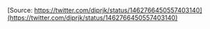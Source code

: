 [Source: https://twitter.com/diprjk/status/1462766450557403140](https://twitter.com/diprjk/status/1462766450557403140)